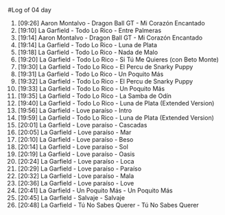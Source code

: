 #Log of 04 day

1. [09:26] Aaron Montalvo - Dragon Ball GT - Mi Corazón Encantado
1. [19:10] La Garfield - Todo Lo Rico - Entre Palmeras
1. [19:14] Aaron Montalvo - Dragon Ball GT - Mi Corazón Encantado
1. [19:14] La Garfield - Todo Lo Rico - Luna de Plata
1. [19:18] La Garfield - Todo Lo Rico - Nada de Malo
1. [19:20] La Garfield - Todo Lo Rico - Si Tú Me Quieres (con Beto Monte)
1. [19:30] La Garfield - Todo Lo Rico - El Percu de Snarky Puppy
1. [19:31] La Garfield - Todo Lo Rico - Un Poquito Más
1. [19:32] La Garfield - Todo Lo Rico - El Percu de Snarky Puppy
1. [19:33] La Garfield - Todo Lo Rico - Un Poquito Más
1. [19:35] La Garfield - Todo Lo Rico - La Samba de Odín
1. [19:40] La Garfield - Todo Lo Rico - Luna de Plata (Extended Version)
1. [19:56] La Garfield - Love paraíso - Intro
1. [19:59] La Garfield - Todo Lo Rico - Luna de Plata (Extended Version)
1. [20:01] La Garfield - Love paraíso - Cascadas
1. [20:05] La Garfield - Love paraíso - Mar
1. [20:10] La Garfield - Love paraíso - Beso
1. [20:14] La Garfield - Love paraíso - Sol
1. [20:19] La Garfield - Love paraíso - Oasis
1. [20:24] La Garfield - Love paraíso - Loca
1. [20:29] La Garfield - Love paraíso - Paraíso
1. [20:32] La Garfield - Love paraíso - Mala
1. [20:36] La Garfield - Love paraíso - Love
1. [20:41] La Garfield - Un Poquito Más - Un Poquito Más
1. [20:45] La Garfield - Salvaje - Salvaje
1. [20:48] La Garfield - Tú No Sabes Querer - Tú No Sabes Querer
